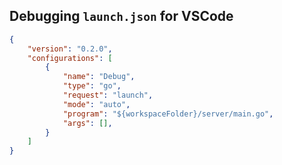 ## Debugging `launch.json` for VSCode

```json
{
    "version": "0.2.0",
    "configurations": [
        {
            "name": "Debug",
            "type": "go",
            "request": "launch",
            "mode": "auto",
            "program": "${workspaceFolder}/server/main.go",
            "args": [],
        }
    ]
}
``` 